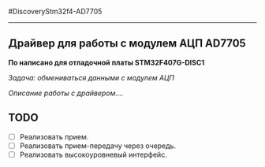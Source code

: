 #DiscoveryStm32f4-AD7705

_____
## Драйвер для работы с модулем АЦП AD7705
**По написано для отладочной платы STM32F407G-DISC1**

_Задача: обмениваться данными с модулем АЦП_

_Описание работы с драйвером...._


## TODO
- [ ] Реализовать прием.
- [ ] Реализовать прием-передачу через очередь.
- [ ] Реализовать высокоуровневый интерфейс.
